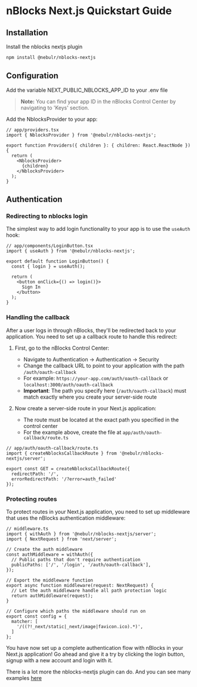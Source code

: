 # nBlocks Next.js Quickstart Guide

## Installation
Install the nblocks nextjs plugin

```bash
npm install @nebulr/nblocks-nextjs
```

## Configuration
Add the variable NEXT_PUBLIC_NBLOCKS_APP_ID to your .env file

> **Note:** You can find your app ID in the nBlocks Control Center by navigating to 'Keys' section.

Add the NblocksProvider to your app:

```tsx
// app/providers.tsx
import { NblocksProvider } from '@nebulr/nblocks-nextjs';

export function Providers({ children }: { children: React.ReactNode }) {
  return (
    <NblocksProvider>
      {children}
    </NblocksProvider>
  );
}
```

## Authentication

### Redirecting to nblocks login

The simplest way to add login functionality to your app is to use the `useAuth` hook:

```tsx
// app/components/LoginButton.tsx
import { useAuth } from '@nebulr/nblocks-nextjs';

export default function LoginButton() {
  const { login } = useAuth();
  
  return (
    <button onClick={() => login()}>
      Sign In
    </button>
  );
}
```

### Handling the callback

After a user logs in through nBlocks, they'll be redirected back to your application. You need to set up a callback route to handle this redirect:

1. First, go to the nBlocks Control Center:
   - Navigate to Authentication -> Authentication -> Security
   - Change the callback URL to point to your application with the path `/auth/oauth-callback`
   - For example: `https://your-app.com/auth/oauth-callback` or `localhost:3000/auth/oauth-callback`
   - **Important**: The path you specify here (`/auth/oauth-callback`) must match exactly where you create your server-side route

2. Now create a server-side route in your Next.js application:
   - The route must be located at the exact path you specified in the control center
   - For the example above, create the file at `app/auth/oauth-callback/route.ts`

```tsx
// app/auth/oauth-callback/route.ts
import { createNblocksCallbackRoute } from '@nebulr/nblocks-nextjs/server';

export const GET = createNblocksCallbackRoute({
  redirectPath: '/',
  errorRedirectPath: '/?error=auth_failed'
});
```

### Protecting routes

To protect routes in your Next.js application, you need to set up middleware that uses the nBlocks authentication middleware:

```tsx
// middleware.ts
import { withAuth } from '@nebulr/nblocks-nextjs/server';
import { NextRequest } from 'next/server';

// Create the auth middleware
const authMiddleware = withAuth({
  // Public paths that don't require authentication
  publicPaths: ['/', '/login', '/auth/oauth-callback'],
});

// Export the middleware function
export async function middleware(request: NextRequest) {
  // Let the auth middleware handle all path protection logic
  return authMiddleware(request);
}

// Configure which paths the middleware should run on
export const config = {
  matcher: [
    '/((?!_next/static|_next/image|favicon.ico).*)',
  ]
};
```

You have now set up a complete authentication flow with nBlocks in your Next.js application!
Go ahead and give it a try by clicking the login button, signup with a new account and login with it.


There is a lot more the nblocks-nextjs plugin can do. And you can see many examples [here](examples.md)